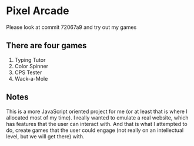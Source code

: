 # Pixel Arcade
Please look at commit 72067a9 and try out my games
## There are four games
1. Typing Tutor
2. Color Spinner
3. CPS Tester
4. Wack-a-Mole

## Notes
This is a more JavaScript oriented project for me (or at least that is where I allocated most of my time). I really wanted to emulate a real website, which has features that the user can interact with. And that is what I attempted to do, create games that the user could engage (not really on an intellectual level, but we will get there) with.
